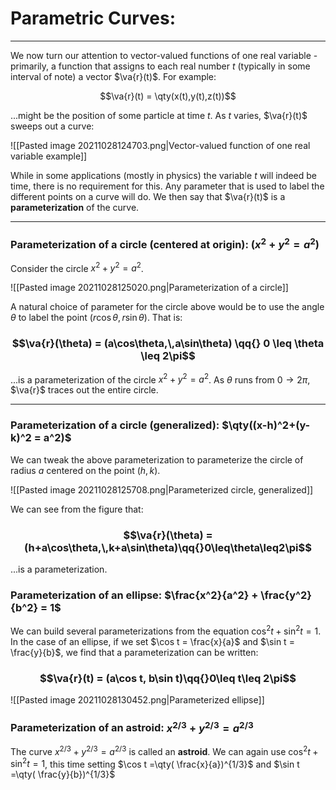 # Parametric Curves: 
***

We now turn our attention to vector-valued functions of one real variable - primarily, a function that assigns to each real number $t$ (typically in some interval of note) a vector $\va{r}(t)$. For example:

$$\va{r}(t) = \qty(x(t),y(t),z(t))$$

...might be the position of some particle at time $t$. As $t$ varies, $\va{r}(t)$ sweeps out a curve: 

![[Pasted image 20211028124703.png|Vector-valued function of one real variable example]]

While in some applications (mostly in physics) the variable $t$ will indeed be time, there is no requirement for this. Any parameter that is used to label the different points on a curve will do. We then say that $\va{r}(t)$ is a **parameterization** of the curve. 

***

### Parameterization of a circle (centered at origin): $(x^2+y^2=a^2)$

Consider the circle $x^2+y^2=a^2$.

![[Pasted image 20211028125020.png|Parameterization of a circle]]

A natural choice of parameter for the circle above would be to use the angle $\theta$ to label the point $(r\cos\theta,\,r\sin\theta).$ That is:

### $$\va{r}(\theta) = (a\cos\theta,\,a\sin\theta) \qq{} 0 \leq \theta \leq 2\pi$$

...is a parameterization of the circle $x^2+y^2=a^2$. As $\theta$ runs from $0\to2\pi$, $\va{r}$ traces out the entire circle. 

***

### Parameterization of a circle (generalized): $\qty((x-h)^2+(y-k)^2 = a^2)$

We can tweak the above parameterization to parameterize the circle of radius $a$ centered on the point $(h,k)$. 

![[Pasted image 20211028125708.png|Parameterized circle, generalized]]

We can see from the figure that:

### $$\va{r}(\theta) = (h+a\cos\theta,\,k+a\sin\theta)\qq{}0\leq\theta\leq2\pi$$

...is a parameterization.

### Parameterization of an ellipse: $\frac{x^2}{a^2} + \frac{y^2}{b^2} = 1$

We can build several parameterizations from the equation $\cos^2 t + \sin^2 t = 1$. In the case of an ellipse, if we set $\cos t = \frac{x}{a}$ and $\sin t = \frac{y}{b}$, we find that a parameterization can be written:

### $$\va{r}(t) = (a\cos t, b\sin t)\qq{}0\leq t\leq 2\pi$$

![[Pasted image 20211028130452.png|Parameterized ellipse]]

### Parameterization of an astroid: $x^{2/3}+y^{2/3} = a^{2/3}$

The curve  $x^{2/3}+y^{2/3} = a^{2/3}$ is called an **astroid**. We can again use  $\cos^2 t + \sin^2 t = 1$, this time setting $\cos t =\qty( \frac{x}{a})^{1/3}$ and $\sin t =\qty( \frac{y}{b})^{1/3}$